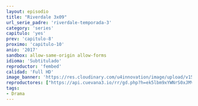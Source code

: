 ```yaml
---
layout: episodio
title: "Riverdale 3x09"
url_serie_padre: 'riverdale-temporada-3'
category: 'series'
capitulo: 'yes'
prev: 'capitulo-8'
proximo: 'capitulo-10'
anio: '2017'
sandbox: allow-same-origin allow-forms
idioma: 'Subtitulado'
reproductor: 'fembed'
calidad: 'Full HD'
image_banner: 'https://res.cloudinary.com/u4innovation/image/upload/v1565152608/maxresdefault-min_vy9nnj.jpg'
reproductores: ["https://api.cuevana3.io/rr/gd.php?h=ek5lbm9xYWNrS0xJMVp5b21KREk0dFBLbjVkaHhkRGdrOG1jbnBpUnhhS1ZxNTVub2M3SzRaZXFvSHhxdE5Xc3ZadGpoR3JieEw2MnJXbUxtY2JZNGRXU3FadVkyUT09"]
tags:
- Drama
---
```












